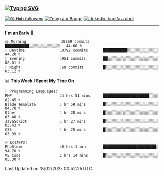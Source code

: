 ### [![Typing SVG](https://readme-typing-svg.herokuapp.com?font=lato&size=22&lines=Hi+There+👋)](https://git.io/typing-svg) 

[![GitHub followers](https://img.shields.io/github/followers/hanifazzuhdi?label=Follow&style=social)](https://github.com/hanifazzuhdi/?tab=follow) 
[![Telegram Badge](https://img.shields.io/badge/-hanif0198-blue?style=social&logo=telegram&link=https://www.t.me/hanif0198/)](https://www.t.me/hanif0198/) 
[![Linkedin: hanifazzuhdi](https://img.shields.io/badge/-hanifazzuhdi-blue?style=flat-square&logo=Linkedin&logoColor=white&link=https://www.linkedin.com/in/hanif-az-zuhdi-69688019b/)](https://www.linkedin.com/in/hanif-az-zuhdi-69688019b/) 

<hr/>

<!--START_SECTION:waka-->
**I'm an Early 🐤** 

```text
🌞 Morning                10869 commits       ███████████░░░░░░░░░░░░░░   44.60 % 
🌆 Daytime                10792 commits       ███████████░░░░░░░░░░░░░░   44.28 % 
🌃 Evening                1951 commits        ██░░░░░░░░░░░░░░░░░░░░░░░   08.01 % 
🌙 Night                  760 commits         █░░░░░░░░░░░░░░░░░░░░░░░░   03.12 % 
```


📊 **This Week I Spent My Time On** 

```text
💬 Programming Languages: 
PHP                      34 hrs 51 mins      █████████████████████░░░░   82.45 % 
Blade Template           1 hr 59 mins        █░░░░░░░░░░░░░░░░░░░░░░░░   04.70 % 
Other                    1 hr 28 mins        █░░░░░░░░░░░░░░░░░░░░░░░░   03.48 % 
JavaScript               1 hr 27 mins        █░░░░░░░░░░░░░░░░░░░░░░░░   03.43 % 
CSS                      1 hr 25 mins        █░░░░░░░░░░░░░░░░░░░░░░░░   03.39 % 

🔥 Editors: 
PhpStorm                 40 hrs 1 min        ████████████████████████░   94.70 % 
VS Code                  2 hrs 14 mins       █░░░░░░░░░░░░░░░░░░░░░░░░   05.30 % 
```


 Last Updated on 18/02/2025 00:52:25 UTC
<!--END_SECTION:waka-->
